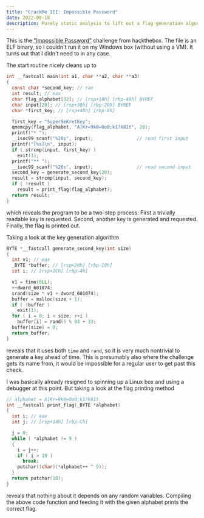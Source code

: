 ```yaml
---
title: "CrackMe III: Impossible Password"
date: 2022-08-18
description: Purely static analysis to lift out a flag generation algorithm. Fun!
---
```


This is the ["Impossible Password"](https://app.hackthebox.com/challenges/26) challenge from hackthebox. The file is an ELF binary, so I couldn't run it on my Windows box (without using a VM). It turns out that I didn't need to in any case.

The start routine nicely cleans up to

```C
int __fastcall main(int a1, char **a2, char **a3)
{
  const char *second_key; // rax
  int result; // eax
  char flag_alphabet[32]; // [rsp+10h] [rbp-40h] BYREF
  char input[20]; // [rsp+30h] [rbp-20h] BYREF
  char *first_key; // [rsp+48h] [rbp-8h]

  first_key = "SuperSeKretKey";
  qmemcpy(flag_alphabet, "A]Kr=9k0=0o0;k1?k81t", 20);
  printf("* ");
  __isoc99_scanf("%20s", input);                // read first input
  printf("[%s]\n", input);
  if ( strcmp(input, first_key) )
    exit(1);
  printf("** ");
  __isoc99_scanf("%20s", input);                // read second input
  second_key = generate_second_key(20);
  result = strcmp(input, second_key);
  if ( !result )
    result = print_flag(flag_alphabet);
  return result;
}
```

which reveals the program to be a two-step process: First a trivially readable key is requested. Second, another key is generated and requested. Finally, the flag is printed out.

Taking a look at the key generation algorithm

```C
BYTE *__fastcall generate_second_key(int size)
{
  int v1; // eax
  _BYTE *buffer; // [rsp+20h] [rbp-10h]
  int i; // [rsp+2Ch] [rbp-4h]

  v1 = time(0LL);
  ++dword_601074;
  srand(size * v1 + dword_601074);
  buffer = malloc(size + 1);
  if ( !buffer )
    exit(1);
  for ( i = 0; i < size; ++i )
    buffer[i] = rand() % 94 + 33;
  buffer[size] = 0;
  return buffer;
}
```

reveals that it uses both `time` and `rand`, so it is very much nontrivial to generate a key ahead of time. This is presumably also where the challenge gets its name from, it would be impossible for a regular user to get past this check.

I was basically already resigned to spinning up a Linux box and using a debugger at this point. But taking a look at the flag printing method

```C
// alphabet = A]Kr=9k0=0o0;k1?k81t
int __fastcall print_flag(_BYTE *alphabet)
{
  int i; // eax
  int j; // [rsp+14h] [rbp-Ch]

  j = 0;
  while ( *alphabet != 9 )
  {
    i = j++;
    if ( i > 19 )
      break;
    putchar((char)(*alphabet++ ^ 9));
  }
  return putchar(10);
}
```

reveals that nothing about it depends on any random variables. Compiling the above code function and feeding it with the given alphabet prints the correct flag.
